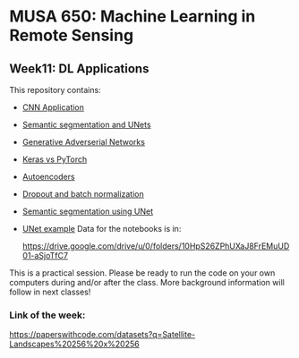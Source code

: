 # MUSA 650: Machine Learning in Remote Sensing

## Week11: DL Applications

This repository contains:

- [CNN Application](DL_Application_Planesnet_CNN.ipynb)
- [Semantic segmentation and UNets](https://lmb.informatik.uni-freiburg.de/people/ronneber/u-net)
- [Generative Adverserial Networks](https://phillipi.github.io/pix2pix/)
- [Keras vs PyTorch](https://www.kaggle.com/code/utcarshagrawal/keras-vs-pytorch-a-perfect-guide/notebook)
- [Autoencoders](DL_Autoencoders.ipynb)
- [Dropout and batch normalization](dropout_and_batch_normalization.ipynb)
- [Semantic segmentation using UNet](https://towardsdatascience.com/understanding-semantic-segmentation-with-unet-6be4f42d4b47)
- [UNet example](https://towardsdatascience.com/unet-line-by-line-explanation-9b191c76baf5)
Data for the notebooks is in:

    https://drive.google.com/drive/u/0/folders/10HpS26ZPhUXaJ8FrEMuUD01-aSjoTfC7

This is a practical session. Please be ready to run the code on your own 
computers during and/or after the class. More background information will follow 
in next classes!

### Link of the week:  
https://paperswithcode.com/datasets?q=Satellite-Landscapes%20256%20x%20256

